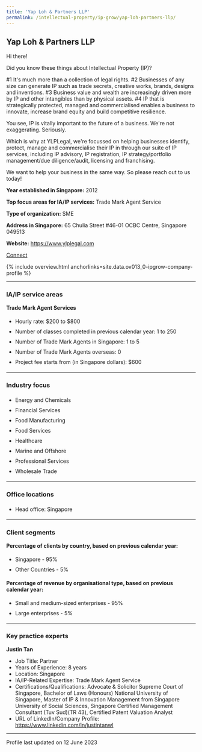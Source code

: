 ```yaml
---
title: 'Yap Loh & Partners LLP'
permalink: /intellectual-property/ip-grow/yap-loh-partners-llp/
---
```


## Yap Loh & Partners LLP

Hi there! 

Did you know these things about Intellectual Property (IP)?

#1 It's much more than a collection of legal rights.
#2 Businesses of any size can generate IP such as trade secrets, creative works, brands, designs and inventions.
#3 Business value and wealth are increasingly driven more by IP and other intangibles than by physical assets.
#4 IP that is strategically protected, managed and commercialised enables a business to innovate, increase brand equity and build competitive resilience. 

You see, IP is vitally important to the future of a business. We're not exaggerating. Seriously. 

Which is why at YLPLegal, we're focussed on helping businesses identify, protect, manage and commercialise their IP in through our suite of IP services, including IP advisory, IP registration, IP strategy/portfolio management/due diligence/audit, licensing and franchising. 

We want to help your business in the same way. So please reach out to us today!

<b>Year established in Singapore:</b> 2012

<b>Top focus areas for IA/IP services:</b> Trade Mark Agent Service

<b>Type of organization:</b> SME

<b>Address in Singapore:</b> 65 Chulia Street #46-01 OCBC Centre, Singapore 049513

<b>Website:</b> <a href='https://www.ylplegal.com'>https://www.ylplegal.com</a>

<a class='btn' href='https://form.gov.sg/643f50203b2d450011a60640' target='_blank' rel='noopener'>Connect</a>

{% include overview.html anchorlinks=site.data.ov013_0-ipgrow-company-profile %}

---
<a name='ip-related-service-areas'></a>
### IA/IP service areas

**Trade Mark Agent Services**

<ul>
<li style='line-height: 27px; margin: 0px 0px !important'>Hourly rate:  $200 to $800</li>
<li style='line-height: 27px; margin: 0px 0px !important'>Number of classes completed in previous calendar year: 1 to 250</li>
<li style='line-height: 27px; margin: 0px 0px !important'>Number of Trade Mark Agents in Singapore: 1 to 5</li>
<li style='line-height: 27px; margin: 0px 0px !important'>Number of Trade Mark Agents overseas: 0</li>
<li style='line-height: 27px; margin: 0px 0px !important'>Project fee starts from (in Singapore dollars):  $600</li>
</ul>

---
<a name='industry-focus'></a>
### Industry focus

<ul><li style='line-height: 27px; margin: 0px 0px !important'> Energy and Chemicals</li><li style='line-height: 27px; margin: 0px 0px !important'>Financial Services</li><li style='line-height: 27px; margin: 0px 0px !important'>Food Manufacturing</li><li style='line-height: 27px; margin: 0px 0px !important'>Food Services</li><li style='line-height: 27px; margin: 0px 0px !important'>Healthcare</li><li style='line-height: 27px; margin: 0px 0px !important'>Marine and Offshore</li><li style='line-height: 27px; margin: 0px 0px !important'>Professional Services</li><li style='line-height: 27px; margin: 0px 0px !important'>Wholesale Trade</li></ul>

---
<a name='office-locations'></a>
### Office locations

<ul><li style='line-height: 27px; margin: 0px 0px !important'> Head office: Singapore</li></ul>

---
<a name='client-segments'></a>
### Client segments

**Percentage of clients by country, based on previous calendar year:**

<ul><li style='line-height: 27px; margin: 0px 0px !important'> Singapore - 95%	</li><li style='line-height: 27px; margin: 0px 0px !important'>Other Countries - 5%</li></ul>

**Percentage of revenue by organisational type, based on previous calendar year:**

<ul><li style='line-height: 27px; margin: 0px 0px !important'> Small and medium-sized enterprises - 95%</li><li style='line-height: 27px; margin: 0px 0px !important'>Large enterprises - 5%</li></ul>

---
<a name='key-practice-experts'></a>
### Key practice experts

**Justin Tan**

- Job Title: Partner
- Years of Experience: 8 years
- Location: Singapore
- IA/IP-Related Expertise: Trade Mark Agent Service
- Certifications/Qualifications: Advocate & Solicitor Supreme Court of Singapore, Bachelor of Laws (Honours) National University of Singapore, Master of IP & Innovation Management from Singapore University of Social Sciences, Singapore Certified Management Consultant (Tuv Sud)(TR 43), Certified Patent Valuation Analyst
- URL of LinkedIn/Company Profile: <a href="https://www.linkedin.com/in/justintanwl" target="_blank" rel="noopener">https://www.linkedin.com/in/justintanwl</a>

---
Profile last updated on 12 June 2023
